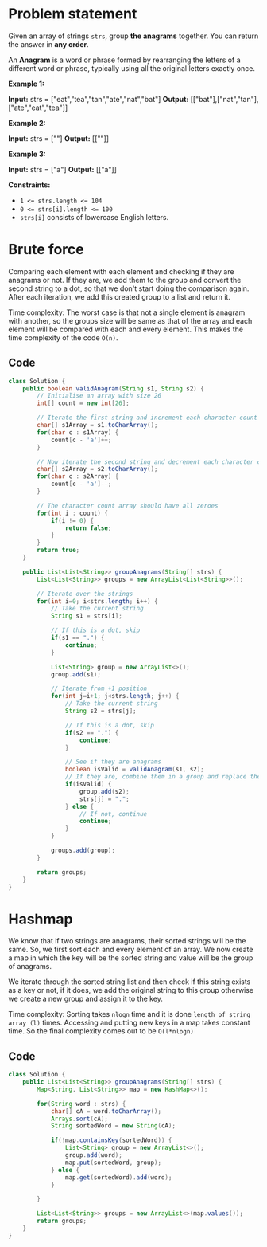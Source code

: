 # Problem statement

Given an array of strings `strs`, group **the anagrams** together. You can return the answer in **any order**.

An **Anagram** is a word or phrase formed by rearranging the letters of a different word or phrase, typically using all the original letters exactly once.

**Example 1:**

**Input:** strs = \["eat","tea","tan","ate","nat","bat"]
**Output:** \[\["bat"],\["nat","tan"],\["ate","eat","tea"]]

**Example 2:**

**Input:** strs = \[""]
**Output:** \[\[""]]

**Example 3:**

**Input:** strs = \["a"]
**Output:** \[\["a"]]

**Constraints:**

- `1 <= strs.length <= 104`
- `0 <= strs[i].length <= 100`
- `strs[i]` consists of lowercase English letters.



# Brute force

Comparing each element with each element and checking if they are anagrams or not. If they are, we add them to the group and convert the second string to a dot, so that we don't start doing the comparison again. After each iteration, we add this created group to a list and return it.

Time complexity: The worst case is that not a single element is anagram with another, so the groups size will be same as that of the array and each element will be compared with each and every element. This makes the time complexity of the code `O(n)`.

## Code

```java
class Solution {
    public boolean validAnagram(String s1, String s2) {
        // Initialise an array with size 26
        int[] count = new int[26];

        // Iterate the first string and increment each character count
        char[] s1Array = s1.toCharArray();
        for(char c : s1Array) {
            count[c - 'a']++;
        }

        // Now iterate the second string and decrement each character count
        char[] s2Array = s2.toCharArray();
        for(char c : s2Array) {
            count[c - 'a']--;
        }

        // The character count array should have all zeroes
        for(int i : count) {
            if(i != 0) {
                return false;
            }
        }
        return true;
    }

    public List<List<String>> groupAnagrams(String[] strs) {
        List<List<String>> groups = new ArrayList<List<String>>();

        // Iterate over the strings
        for(int i=0; i<strs.length; i++) {
            // Take the current string
            String s1 = strs[i];

            // If this is a dot, skip
            if(s1 == ".") {
                continue;
            }

            List<String> group = new ArrayList<>();
            group.add(s1);

            // Iterate from +1 position
            for(int j=i+1; j<strs.length; j++) {
                // Take the current string
                String s2 = strs[j];

                // If this is a dot, skip
                if(s2 == ".") {
                    continue;
                }

                // See if they are anagrams
                boolean isValid = validAnagram(s1, s2);
                // If they are, combine them in a group and replace the second string with a dot
                if(isValid) {
                    group.add(s2);
                    strs[j] = ".";
                } else {
                    // If not, continue
                    continue;
                }
            }

            groups.add(group);
        }

        return groups;
    }
}
```

# Hashmap

We know that if two strings are anagrams, their sorted strings will be the same. So, we first sort each and every element of an array. We now create a map in which the key will be the sorted string and value will be the group of anagrams.

We iterate through the sorted string list and then check if this string exists as a key or not, if it does, we add the original string to this group otherwise we create a new group and assign it to the key.

Time complexity: Sorting takes `nlogn` time and it is done `length of string array (l)` times. Accessing and putting new keys in a map takes constant time. So the final complexity comes out to be `O(l*nlogn)`

## Code

```java
class Solution {
    public List<List<String>> groupAnagrams(String[] strs) {
        Map<String, List<String>> map = new HashMap<>();

        for(String word : strs) {
            char[] cA = word.toCharArray();
            Arrays.sort(cA);
            String sortedWord = new String(cA);

            if(!map.containsKey(sortedWord)) {
                List<String> group = new ArrayList<>();
                group.add(word);
                map.put(sortedWord, group);
            } else {
                map.get(sortedWord).add(word);
            }

        }

        List<List<String>> groups = new ArrayList<>(map.values());
        return groups;
    }
}
```


